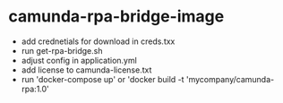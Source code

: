 # camunda-rpa-bridge-image

- add crednetials for download in creds.txx
- run get-rpa-bridge.sh
- adjust config in application.yml
- add license to camunda-license.txt
- run 'docker-compose up' or 'docker build -t 'mycompany/camunda-rpa:1.0'